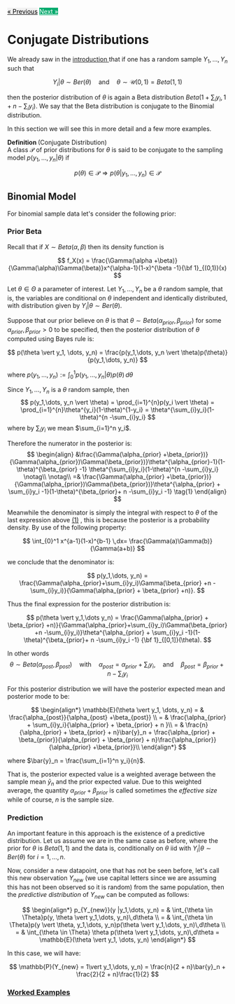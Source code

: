 <html>

<head>
  <script type="text/x-mathjax-config"> MathJax.Hub.Config({ TeX: { equationNumbers: { tags: 'ams' } } }); </script>
  <script type="text/x-mathjax-config">
    MathJax.Hub.Config({
      tex2jax: {
        extensions: ["amsthm.js", "AMSmath.js","AMSsymbols.js", "autobold.js"],
        inlineMath: [ ['$','$'], ["\\(","\\)"] ],
         displayMath: [ ['$$','$$'], ["\\[","\\]"] ],
         processEscapes: true
      }
    });
  </script>
  <script src="https://cdn.mathjax.org/mathjax/latest/MathJax.js?config=TeX-AMS-MML_HTMLorMML" type="text/javascript">
  </script>
  <meta name="google-site-verification" content="kuks5e4as6qBaGVCSzmHkQJa5Tss89_g5DmRXeUi7K8" />

  <style> 
  body{
    .previous {
    background-color: #f1f1f1;
    color: black;
    }
    .next {
      background-color: #04AA6D;
      color: white;
    }
    .example,.theorem,.lemma,.problem, .definition {
       font-weight:bold; 
    }
  }
  </style>
</head>


<a href="index" class="previous"> &laquo; Previous</a>    <a href="HypothesisTest" class="next">Next &raquo;</a>  


<h1> Conjugate Distributions </h1>

We already saw in the <a href="index">introduction </a> that if one has a random sample $Y_1, \dots, Y_n$ such that 

$$
\begin{equation*}
Y_i | \theta \sim Ber(\theta)\quad \text{and} \quad \theta \sim \mathcal{U}(0,1) = Beta(1,1)
\end{equation*}
$$



then the posterior distribution of $\theta$ is again a Beta distribution $Beta(1 + \sum_{i}y_i, 1 + n -\sum_{i}y_{i})$. We say that the Beta distribution is conjugate to the Binomial distribution.

In this section we will see this in more detail and a few more examples.

<span class = "definition"> Definition </span>  (Conjugate Distribution)<br>
A class $\mathcal{P}$ of prior distributions for $\theta$ is said to be conjugate to the sampling model $p(y_1,\dots, y_n \vert \theta)$ if

$$
p(\theta) \in \mathcal{P} \Rightarrow p(\theta \vert y_1, \dots, y_n) \in \mathcal{P}
$$



<h2> Binomial Model </h2>

For binomial sample data let's consider the following prior:

<h3> Prior Beta </h3>

Recall that if $X\sim Beta(\alpha, \beta)$ then its density function is

$$
f_X(x) = \frac{\Gamma(\alpha +\beta)}{\Gamma(\alpha)\Gamma(\beta)}x^{\alpha-1}(1-x)^{\beta -1}{\bf 1}_{(0,1)}(x)
$$

Let $\theta \in \Theta$ a parameter of interest. Let $Y_1,\dots,Y_n$ be a $\theta$ random sample, that is, the variables are conditional on $\theta$ independent and identically distributed, with distribution given by $Y_i \vert \theta \sim Ber(\theta)$.

Suppose that our prior believe on $\theta$ is that $\theta \sim Beta(\alpha_{prior}, \beta_{prior})$ for some $\alpha_{prior}, \beta_{prior}>0$ to be specified, then the posterior distribution of $\theta$ computed using Bayes rule is:

$$
p(\theta \vert y_1, \dots, y_n) = \frac{p(y_1,\dots, y_n \vert \theta)p(\theta)}{p(y_1,\dots, y_n)}
$$

where $p(y_1,\dots, y_n):=\int_{0}^{1} p(y_1,\dots, y_n \vert \theta)p(\theta)\,d\theta$

Since $Y_1,\dots, Y_n$ is a $\theta$ random sample, then 
$$
p(y_1,\dots, y_n \vert \theta) = \prod_{i=1}^{n}p(y_i \vert \theta) = \prod_{i=1}^{n}\theta^{y_i}(1-\theta)^{1-y_i} = \theta^{\sum_{i}y_i}(1-\theta)^{n -\sum_{i}y_i}
$$
where by $\sum_{i}y_i$ we mean $\sum_{i=1}^n y_i$.

Therefore the numerator in the posterior is:
<a id = "expression">
$$
\begin{align}
&\frac{\Gamma(\alpha_{prior} +\beta_{prior})}{\Gamma(\alpha_{prior})\Gamma(\beta_{prior})}\theta^{\alpha_{prior}-1}(1-\theta)^{\beta_{prior} -1} \theta^{\sum_{i}y_i}(1-\theta)^{n -\sum_{i}y_i} \notag\\
  \notag\\
=& \frac{\Gamma(\alpha_{prior} +\beta_{prior})}{\Gamma(\alpha_{prior})\Gamma(\beta_{prior})}\theta^{\alpha_{prior} + \sum_{i}y_i -1}(1-\theta)^{\beta_{prior}+ n -\sum_{i}y_i -1} \tag{1}
\end{align}
$$
</a>




Meanwhile the denominator is simply the integral with respect to $\theta$ of the last expression above [(1)](#expression) , this is because the posterior is a probability density. By use of the following property:

$$
\int_{0}^1 x^{a-1}(1-x)^{b-1} \,dx= \frac{\Gamma(a)\Gamma(b)}{\Gamma(a+b)} 
$$


we conclude that the denominator is:

$$
p(y_1,\dots, y_n) = \frac{\Gamma(\alpha_{prior}+\sum_{i}y_i)\Gamma(\beta_{prior} +n -\sum_{i}y_i)}{\Gamma(\alpha_{prior} + \beta_{prior} +n)}.
$$

Thus the final expression for the posterior distribution is:

$$
p(\theta \vert y_1,\dots y_n) = \frac{\Gamma(\alpha_{prior} + \beta_{prior} +n)}{\Gamma(\alpha_{prior}+\sum_{i}y_i)\Gamma(\beta_{prior} +n -\sum_{i}y_i)}\theta^{\alpha_{prior} + \sum_{i}y_i -1}(1-\theta)^{\beta_{prior}+ n -\sum_{i}y_i -1} {\bf 1}_{[0,1]}(\theta).
$$

In other words 
$$
\theta\sim Beta(\alpha_{post}, \beta_{post}) \quad \text{with} \quad \alpha_{post} =\alpha_{prior} + \sum_{i}y_i, \quad \text{and} \quad \beta_{post}= \beta_{prior} + n - \sum_{i}y_i
$$


For this posterior distribution we will have the posterior expected mean and posterior mode to be:

$$
\begin{align*}
\mathbb{E}(\theta \vert y_1, \dots, y_n) = & \frac{\alpha_{post}}{\alpha_{post} +\beta_{post}} \\
= & \frac{\alpha_{prior} + \sum_{i}y_i}{\alpha_{prior} + \beta_{prior} + n }\\
= & \frac{n}{\alpha_{prior} + \beta_{prior} + n}\bar{y}_n + \frac{\alpha_{prior} + \beta_{prior}}{\alpha_{prior} + \beta_{prior} + n}\frac{\alpha_{prior}}{\alpha_{prior} +\beta_{prior}}\\
\end{align*}
$$

where $\bar{y}_n = \frac{\sum_{i=1}^n y_i}{n}$.

That is, the posterior expected value is a weighted average between the sample mean $\bar{y}_n$ and the prior expected value. Due to this weighted average, the quantity $\alpha_{prior}+\beta_{prior}$ is called sometimes the *effective size* while of course, $n$ is the sample size.

<h3> Prediction </h3>

An important feature in this approach is the existence of a  predictive distribution. Let us assume we are in the same case as before, where the prior for $\theta$ is $Beta(1,1)$ and the data is, conditionally on $\theta$ iid with $Y_i \vert \theta \sim Ber(\theta)$ for $i=1, \dots, n$. 

Now, consider a new datapoint, one that has not be seen before, let's call this new observation $Y_{new}$ (we use capital letters since we are assuming this has not been observed so it is random) from the same population, then the *predictive distribution* of $Y_{new}$ can be computed as follows:

$$
\begin{align*}
p_{Y_{new}}(y |y_1,\dots, y_n) = & \int_{\theta \in \Theta}p(y, \theta \vert y_1,\dots, y_n)\,d\theta \\
= & \int_{\theta \in \Theta}p(y \vert \theta, y_1,\dots, y_n)p(\theta \vert y_1,\dots, y_n)\,d\theta \\
= & \int_{\theta \in \Theta} \theta p(\theta \vert y_1,\dots, y_n)\,d\theta = \mathbb{E}(\theta \vert y_1, \dots, y_n)
\end{align*}
$$

In this case, we will have:

$$
\mathbb{P}(Y_{new} = 1\vert y_1,\dots, y_n) = \frac{n}{2 + n}\bar{y}_n + \frac{2}{2 + n}\frac{1}{2}
$$


<a href="WorkedExamples"> <h3> Worked Examples </h3> </a> 

</html>
